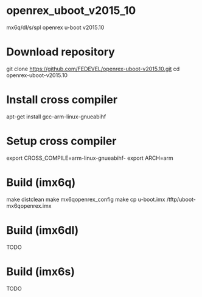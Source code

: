 # openrex_uboot_v2015_10
  mx6q/dl/s/spl openrex u-boot v2015.10 

# Download repository
  git clone https://github.com/FEDEVEL/openrex-uboot-v2015.10.git
  cd openrex-uboot-v2015.10

# Install cross compiler
  apt-get install gcc-arm-linux-gnueabihf

# Setup cross compiler
  export CROSS_COMPILE=arm-linux-gnueabihf-
  export ARCH=arm

# Build (imx6q)
  make distclean
  make mx6qopenrex_config
  make
  cp u-boot.imx /tftp/uboot-mx6qopenrex.imx

# Build (imx6dl)
  TODO

# Build (imx6s)
  TODO
